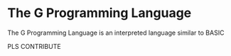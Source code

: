 # The G Programming Language

The G Programming Language is an interpreted language similar to BASIC

PLS CONTRIBUTE